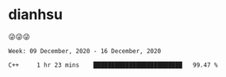 
# dianhsu

:stuck_out_tongue_winking_eye::stuck_out_tongue_winking_eye::stuck_out_tongue_winking_eye:

<!--START_SECTION:waka-->
```text
Week: 09 December, 2020 - 16 December, 2020

C++     1 hr 23 mins    █████████████████████████   99.47 % 
```
<!--END_SECTION:waka-->
